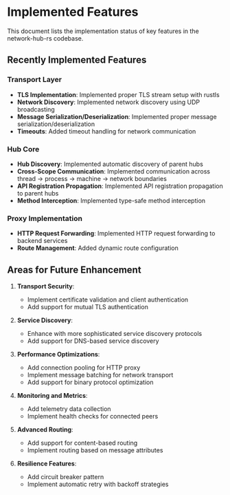 # Implemented Features

This document lists the implementation status of key features in the network-hub-rs codebase.

## Recently Implemented Features

### Transport Layer
- **TLS Implementation**: Implemented proper TLS stream setup with rustls
- **Network Discovery**: Implemented network discovery using UDP broadcasting
- **Message Serialization/Deserialization**: Implemented proper message serialization/deserialization
- **Timeouts**: Added timeout handling for network communication

### Hub Core
- **Hub Discovery**: Implemented automatic discovery of parent hubs
- **Cross-Scope Communication**: Implemented communication across thread → process → machine → network boundaries
- **API Registration Propagation**: Implemented API registration propagation to parent hubs
- **Method Interception**: Implemented type-safe method interception

### Proxy Implementation
- **HTTP Request Forwarding**: Implemented HTTP request forwarding to backend services
- **Route Management**: Added dynamic route configuration

## Areas for Future Enhancement

1. **Transport Security**: 
   - Implement certificate validation and client authentication
   - Add support for mutual TLS authentication

2. **Service Discovery**:
   - Enhance with more sophisticated service discovery protocols
   - Add support for DNS-based service discovery

3. **Performance Optimizations**:
   - Add connection pooling for HTTP proxy
   - Implement message batching for network transport
   - Add support for binary protocol optimization

4. **Monitoring and Metrics**:
   - Add telemetry data collection
   - Implement health checks for connected peers

5. **Advanced Routing**:
   - Add support for content-based routing
   - Implement routing based on message attributes

6. **Resilience Features**:
   - Add circuit breaker pattern
   - Implement automatic retry with backoff strategies
